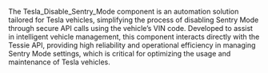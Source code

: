 The Tesla_Disable_Sentry_Mode component is an automation solution tailored for Tesla vehicles, simplifying the process of disabling Sentry Mode through secure API calls using the vehicle’s VIN code. Developed to assist in intelligent vehicle management, this component interacts directly with the Tessie API, providing high reliability and operational efficiency in managing Sentry Mode settings, which is critical for optimizing the usage and maintenance of Tesla vehicles.
